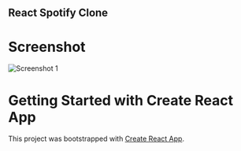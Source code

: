## React Spotify Clone

# Screenshot
![Screenshot 1](https://user-images.githubusercontent.com/68656122/151690744-8f8800cc-e330-4226-b574-2a1d58d674b6.png)


# Getting Started with Create React App

This project was bootstrapped with [Create React App](https://github.com/facebook/create-react-app).

